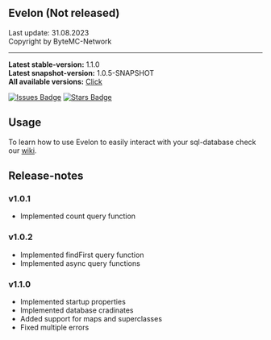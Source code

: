 ## Evelon (Not released)
Last update: 31.08.2023 <br>
Copyright by ByteMC-Network

<hr>

**Latest stable-version:** 1.1.0<br>
**Latest snapshot-version:** 1.0.5-SNAPSHOT<br>
**All available versions:** 
<a href="https://artifactory.bytemc.de/ui/native/bytemc-public/net/bytemc/evelon/">Click </a>

<a href="https://github.com/ByteMCNetzwerk/evelon"><img src="https://img.shields.io/github/issues/bytemcnetzwerk/evelon?color=10c298" alt="Issues Badge"/></a>
<a href="https://github.com/ByteMCNetzwerk/evelon"><img src="https://img.shields.io/github/stars/bytemcNetzwerk/Evelon?color=10c298" alt="Stars Badge"/></a>

## Usage
To learn how to use Evelon to easily interact with your sql-database check our <a href="https://github.com/ByteMCNetzwerk/evelon/wiki">wiki</a>.

## Release-notes
### v1.0.1
- Implemented count query function

### v1.0.2
- Implemented findFirst query function
- Implemented async query functions

### v1.1.0
- Implemented startup properties
- Implemented database cradinates
- Added support for maps and superclasses
- Fixed multiple errors
